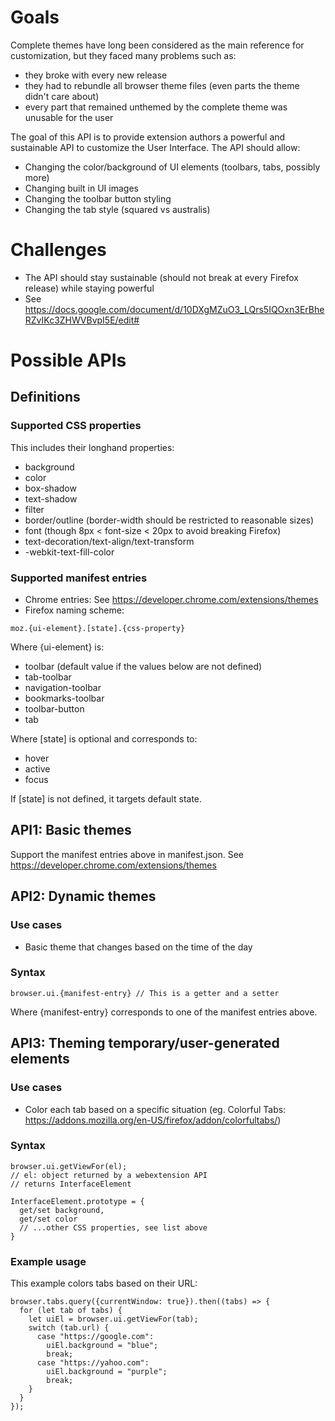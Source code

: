 # Goals
Complete themes have long been considered as the main reference for customization, but they faced many problems such as:
- they broke with every new release
- they had to rebundle all browser theme files (even parts the theme didn't care about)
- every part that remained unthemed by the complete theme was unusable for the user

The goal of this API is to provide extension authors a powerful and sustainable API to customize the User Interface. The API should allow:
- Changing the color/background of UI elements (toolbars, tabs, possibly more)
- Changing built in UI images
- Changing the toolbar button styling
- Changing the tab style (squared vs australis)

# Challenges
- The API should stay sustainable (should not break at every Firefox release) while staying powerful
- See https://docs.google.com/document/d/10DXgMZuO3_LQrs5IQOxn3ErBheRZvIKc3ZHWVBvpI5E/edit#

# Possible APIs
## Definitions
### Supported CSS properties
This includes their longhand properties:

- background
- color
- box-shadow
- text-shadow
- filter
- border/outline (border-width should be restricted to reasonable sizes)
- font (though 8px < font-size < 20px to avoid breaking Firefox)
- text-decoration/text-align/text-transform
- -webkit-text-fill-color

### Supported manifest entries
- Chrome entries: See https://developer.chrome.com/extensions/themes
- Firefox naming scheme:

```
moz.{ui-element}.[state].{css-property}
```

Where {ui-element} is:
- toolbar (default value if the values below are not defined)
- tab-toolbar
- navigation-toolbar
- bookmarks-toolbar
- toolbar-button
- tab

Where [state] is optional and corresponds to:
- hover
- active
- focus

If [state] is not defined, it targets default state.

## API1: Basic themes
Support the manifest entries above in manifest.json. See https://developer.chrome.com/extensions/themes

## API2: Dynamic themes
### Use cases
- Basic theme that changes based on the time of the day

### Syntax
```
browser.ui.{manifest-entry} // This is a getter and a setter
```

Where {manifest-entry} corresponds to one of the manifest entries above.

## API3: Theming temporary/user-generated elements
### Use cases
- Color each tab based on a specific situation (eg. Colorful Tabs: https://addons.mozilla.org/en-US/firefox/addon/colorfultabs/)

### Syntax
```
browser.ui.getViewFor(el);
// el: object returned by a webextension API
// returns InterfaceElement
```
```
InterfaceElement.prototype = {
  get/set background,
  get/set color
  // ...other CSS properties, see list above
}
```

### Example usage
This example colors tabs based on their URL:

```
browser.tabs.query({currentWindow: true}).then((tabs) => {
  for (let tab of tabs) {
    let uiEl = browser.ui.getViewFor(tab);
    switch (tab.url) {
      case "https://google.com":
        uiEl.background = "blue";
        break;
      case "https://yahoo.com":
        uiEl.background = "purple";
        break;
    }
  }
});
```
